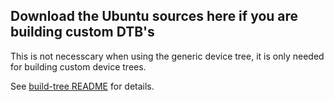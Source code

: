 ## Download the Ubuntu sources here if you are building custom DTB's

This is not necesscary when using the generic device tree, it is only needed for building custom device trees.

See [build-tree README](../build-tree/README.md) for details.
